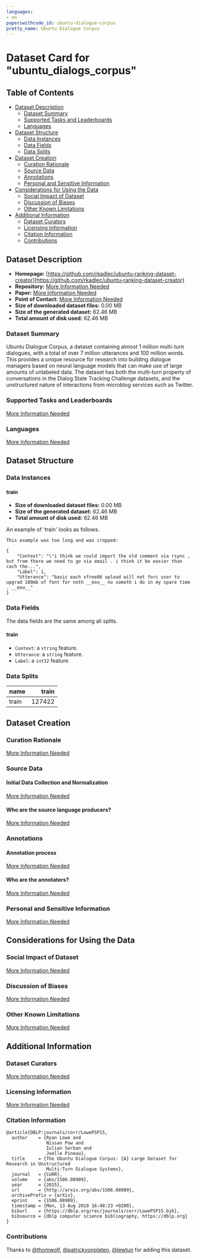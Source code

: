```yaml
---
languages:
- en
paperswithcode_id: ubuntu-dialogue-corpus
pretty_name: Ubuntu Dialogue Corpus
---
```


# Dataset Card for "ubuntu_dialogs_corpus"

## Table of Contents
- [Dataset Description](#dataset-description)
  - [Dataset Summary](#dataset-summary)
  - [Supported Tasks and Leaderboards](#supported-tasks-and-leaderboards)
  - [Languages](#languages)
- [Dataset Structure](#dataset-structure)
  - [Data Instances](#data-instances)
  - [Data Fields](#data-fields)
  - [Data Splits](#data-splits)
- [Dataset Creation](#dataset-creation)
  - [Curation Rationale](#curation-rationale)
  - [Source Data](#source-data)
  - [Annotations](#annotations)
  - [Personal and Sensitive Information](#personal-and-sensitive-information)
- [Considerations for Using the Data](#considerations-for-using-the-data)
  - [Social Impact of Dataset](#social-impact-of-dataset)
  - [Discussion of Biases](#discussion-of-biases)
  - [Other Known Limitations](#other-known-limitations)
- [Additional Information](#additional-information)
  - [Dataset Curators](#dataset-curators)
  - [Licensing Information](#licensing-information)
  - [Citation Information](#citation-information)
  - [Contributions](#contributions)

## Dataset Description

- **Homepage:** [https://github.com/rkadlec/ubuntu-ranking-dataset-creator](https://github.com/rkadlec/ubuntu-ranking-dataset-creator)
- **Repository:** [More Information Needed](https://github.com/huggingface/datasets/blob/master/CONTRIBUTING.md#how-to-contribute-to-the-dataset-cards)
- **Paper:** [More Information Needed](https://github.com/huggingface/datasets/blob/master/CONTRIBUTING.md#how-to-contribute-to-the-dataset-cards)
- **Point of Contact:** [More Information Needed](https://github.com/huggingface/datasets/blob/master/CONTRIBUTING.md#how-to-contribute-to-the-dataset-cards)
- **Size of downloaded dataset files:** 0.00 MB
- **Size of the generated dataset:** 62.46 MB
- **Total amount of disk used:** 62.46 MB

### Dataset Summary

Ubuntu Dialogue Corpus, a dataset containing almost 1 million multi-turn dialogues, with a total of over 7 million utterances and 100 million words. This provides a unique resource for research into building dialogue managers based on neural language models that can make use of large amounts of unlabeled data. The dataset has both the multi-turn property of conversations in the Dialog State Tracking Challenge datasets, and the unstructured nature of interactions from microblog services such as Twitter.

### Supported Tasks and Leaderboards

[More Information Needed](https://github.com/huggingface/datasets/blob/master/CONTRIBUTING.md#how-to-contribute-to-the-dataset-cards)

### Languages

[More Information Needed](https://github.com/huggingface/datasets/blob/master/CONTRIBUTING.md#how-to-contribute-to-the-dataset-cards)

## Dataset Structure

### Data Instances

#### train

- **Size of downloaded dataset files:** 0.00 MB
- **Size of the generated dataset:** 62.46 MB
- **Total amount of disk used:** 62.46 MB

An example of 'train' looks as follows.
```
This example was too long and was cropped:

{
    "Context": "\"i think we could import the old comment via rsync , but from there we need to go via email . i think it be easier than cach the...",
    "Label": 1,
    "Utterance": "basic each xfree86 upload will not forc user to upgrad 100mb of font for noth __eou__ no someth i do in my spare time . __eou__"
}
```

### Data Fields

The data fields are the same among all splits.

#### train
- `Context`: a `string` feature.
- `Utterance`: a `string` feature.
- `Label`: a `int32` feature.

### Data Splits

|name |train |
|-----|-----:|
|train|127422|

## Dataset Creation

### Curation Rationale

[More Information Needed](https://github.com/huggingface/datasets/blob/master/CONTRIBUTING.md#how-to-contribute-to-the-dataset-cards)

### Source Data

#### Initial Data Collection and Normalization

[More Information Needed](https://github.com/huggingface/datasets/blob/master/CONTRIBUTING.md#how-to-contribute-to-the-dataset-cards)

#### Who are the source language producers?

[More Information Needed](https://github.com/huggingface/datasets/blob/master/CONTRIBUTING.md#how-to-contribute-to-the-dataset-cards)

### Annotations

#### Annotation process

[More Information Needed](https://github.com/huggingface/datasets/blob/master/CONTRIBUTING.md#how-to-contribute-to-the-dataset-cards)

#### Who are the annotators?

[More Information Needed](https://github.com/huggingface/datasets/blob/master/CONTRIBUTING.md#how-to-contribute-to-the-dataset-cards)

### Personal and Sensitive Information

[More Information Needed](https://github.com/huggingface/datasets/blob/master/CONTRIBUTING.md#how-to-contribute-to-the-dataset-cards)

## Considerations for Using the Data

### Social Impact of Dataset

[More Information Needed](https://github.com/huggingface/datasets/blob/master/CONTRIBUTING.md#how-to-contribute-to-the-dataset-cards)

### Discussion of Biases

[More Information Needed](https://github.com/huggingface/datasets/blob/master/CONTRIBUTING.md#how-to-contribute-to-the-dataset-cards)

### Other Known Limitations

[More Information Needed](https://github.com/huggingface/datasets/blob/master/CONTRIBUTING.md#how-to-contribute-to-the-dataset-cards)

## Additional Information

### Dataset Curators

[More Information Needed](https://github.com/huggingface/datasets/blob/master/CONTRIBUTING.md#how-to-contribute-to-the-dataset-cards)

### Licensing Information

[More Information Needed](https://github.com/huggingface/datasets/blob/master/CONTRIBUTING.md#how-to-contribute-to-the-dataset-cards)

### Citation Information

```
@article{DBLP:journals/corr/LowePSP15,
  author    = {Ryan Lowe and
               Nissan Pow and
               Iulian Serban and
               Joelle Pineau},
  title     = {The Ubuntu Dialogue Corpus: {A} Large Dataset for Research in Unstructured
               Multi-Turn Dialogue Systems},
  journal   = {CoRR},
  volume    = {abs/1506.08909},
  year      = {2015},
  url       = {http://arxiv.org/abs/1506.08909},
  archivePrefix = {arXiv},
  eprint    = {1506.08909},
  timestamp = {Mon, 13 Aug 2018 16:48:23 +0200},
  biburl    = {https://dblp.org/rec/journals/corr/LowePSP15.bib},
  bibsource = {dblp computer science bibliography, https://dblp.org}
}

```


### Contributions

Thanks to [@thomwolf](https://github.com/thomwolf), [@patrickvonplaten](https://github.com/patrickvonplaten), [@lewtun](https://github.com/lewtun) for adding this dataset.
